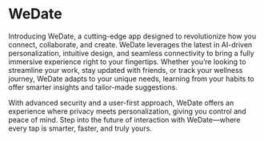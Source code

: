# WeDate
Introducing WeDate, a cutting-edge app designed to revolutionize how you connect, collaborate, and create. WeDate leverages the latest in AI-driven personalization, intuitive design, and seamless connectivity to bring a fully immersive experience right to your fingertips. Whether you’re looking to streamline your work, stay updated with friends, or track your wellness journey, WeDate adapts to your unique needs, learning from your habits to offer smarter insights and tailor-made suggestions.

With advanced security and a user-first approach, WeDate offers an experience where privacy meets personalization, giving you control and peace of mind. Step into the future of interaction with WeDate—where every tap is smarter, faster, and truly yours.

